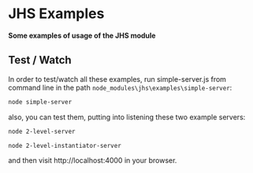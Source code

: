 # JHS Examples
**Some examples of usage of the JHS module**

## Test / Watch 
In order to test/watch all these examples, run simple-server.js from command line in the path `node_modules\jhs\examples\simple-server`:
```sh
node simple-server
```
also, you can test them, putting into listening these two example servers:
```sh
node 2-level-server
```
```sh
node 2-level-instantiator-server
```
and then visit http://localhost:4000 in your browser.
